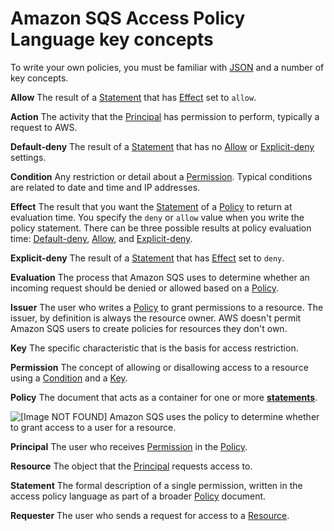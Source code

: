 # Amazon SQS Access Policy Language key concepts<a name="sqs-creating-custom-policies-key-concepts"></a>

To write your own policies, you must be familiar with [JSON](http://json.org/) and a number of key concepts\.

**Allow**  <a name="allow"></a>
The result of a [Statement](#statement) that has [Effect](#effect) set to `allow`\.

**Action**  <a name="action"></a>
The activity that the [Principal](#principal) has permission to perform, typically a request to AWS\.

**Default\-deny**  <a name="default-deny"></a>
The result of a [Statement](#statement) that has no [Allow](#allow) or [Explicit-deny](#explicit-deny) settings\.

**Condition**  <a name="condition"></a>
Any restriction or detail about a [Permission](#permission)\. Typical conditions are related to date and time and IP addresses\.

**Effect**  <a name="effect"></a>
The result that you want the [Statement](#statement) of a [Policy](#policy) to return at evaluation time\. You specify the `deny` or `allow` value when you write the policy statement\. There can be three possible results at policy evaluation time: [Default-deny](#default-deny), [Allow](#allow), and [Explicit-deny](#explicit-deny)\.

**Explicit\-deny**  <a name="explicit-deny"></a>
The result of a [Statement](#statement) that has [Effect](#effect) set to `deny`\.

**Evaluation**  <a name="evaluation"></a>
The process that Amazon SQS uses to determine whether an incoming request should be denied or allowed based on a [Policy](#policy)\.

**Issuer**  <a name="issuer"></a>
The user who writes a [Policy](#policy) to grant permissions to a resource\. The issuer, by definition is always the resource owner\. AWS doesn't permit Amazon SQS users to create policies for resources they don't own\.

**Key**  <a name="key"></a>
The specific characteristic that is the basis for access restriction\.

**Permission**  <a name="permission"></a>
The concept of allowing or disallowing access to a resource using a [Condition](#condition) and a [Key](#key)\.

**Policy**  <a name="policy"></a>
The document that acts as a container for one or more **[statements](#statement)**\.  

![\[Image NOT FOUND\]](http://docs.aws.amazon.com/AWSSimpleQueueService/latest/SQSDeveloperGuide/images/AccessPolicyLanguage_Statement_and_Policy.png)
Amazon SQS uses the policy to determine whether to grant access to a user for a resource\.

**Principal**  <a name="principal"></a>
The user who receives [Permission](#permission) in the [Policy](#policy)\.

**Resource**  <a name="resource"></a>
The object that the [Principal](#principal) requests access to\.

**Statement**  <a name="statement"></a>
The formal description of a single permission, written in the access policy language as part of a broader [Policy](#policy) document\.

**Requester**  <a name="requester"></a>
The user who sends a request for access to a [Resource](#resource)\.